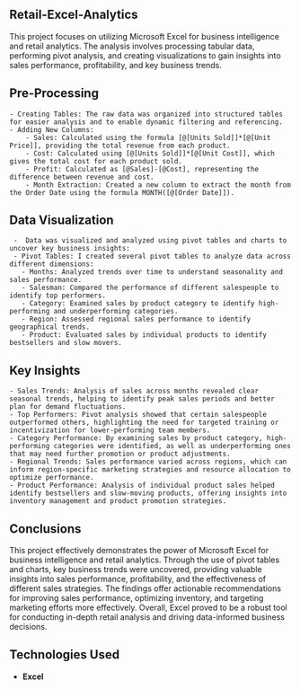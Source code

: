 ## **Retail-Excel-Analytics**
This project focuses on utilizing Microsoft Excel for business intelligence and retail analytics. The analysis involves processing tabular data, performing pivot analysis, and creating visualizations to gain insights into sales performance, profitability, and key business trends.

## **Pre-Processing**
    - Creating Tables: The raw data was organized into structured tables for easier analysis and to enable dynamic filtering and referencing.
    - Adding New Columns:
        - Sales: Calculated using the formula [@[Units Sold]]*[@[Unit Price]], providing the total revenue from each product.
        - Cost: Calculated using [@[Units Sold]]*[@[Unit Cost]], which gives the total cost for each product sold.
        - Profit: Calculated as [@Sales]-[@Cost], representing the difference between revenue and cost.
        - Month Extraction: Created a new column to extract the month from the Order Date using the formula MONTH([@[Order Date]]).

## **Data Visualization**
     -  Data was visualized and analyzed using pivot tables and charts to uncover key business insights:
     - Pivot Tables: I created several pivot tables to analyze data across different dimensions:
       - Months: Analyzed trends over time to understand seasonality and sales performance.
       - Salesman: Compared the performance of different salespeople to identify top performers.
       - Category: Examined sales by product category to identify high-performing and underperforming categories.
       - Region: Assessed regional sales performance to identify geographical trends.
       - Product: Evaluated sales by individual products to identify bestsellers and slow movers.

## **Key Insights**
    - Sales Trends: Analysis of sales across months revealed clear seasonal trends, helping to identify peak sales periods and better plan for demand fluctuations.
    - Top Performers: Pivot analysis showed that certain salespeople outperformed others, highlighting the need for targeted training or incentivization for lower-performing team members.
    - Category Performance: By examining sales by product category, high-performing categories were identified, as well as underperforming ones that may need further promotion or product adjustments.
    - Regional Trends: Sales performance varied across regions, which can inform region-specific marketing strategies and resource allocation to optimize performance.
    - Product Performance: Analysis of individual product sales helped identify bestsellers and slow-moving products, offering insights into inventory management and product promotion strategies.

## **Conclusions**
This project effectively demonstrates the power of Microsoft Excel for business intelligence and retail analytics. Through the use of pivot tables and charts, key business trends were uncovered, providing valuable insights into sales performance, profitability, and the effectiveness of different sales strategies. The findings offer actionable recommendations for improving sales performance, optimizing inventory, and targeting marketing efforts more effectively. Overall, Excel proved to be a robust tool for conducting in-depth retail analysis and driving data-informed business decisions.

 ## **Technologies Used**
 - **Excel**
